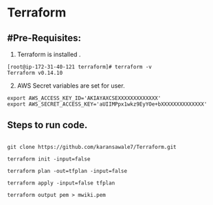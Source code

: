 # Terraform

 
#Pre-Requisites: 
---------------------------
1. Terraform is installed . 
```
[root@ip-172-31-40-121 terraform]# terraform -v
Terraform v0.14.10
```

2. AWS Secret variables are set for user. 

```
export AWS_ACCESS_KEY_ID='AKIAYAXCSEXXXXXXXXXXXXX'
export AWS_SECRET_ACCESS_KEY='aUIIMPpx1wkz9EyYOe+bXXXXXXXXXXXXXX'

```


Steps to run code. 
---------------


```

git clone https://github.com/karansawale7/Terraform.git

terraform init -input=false

terraform plan -out=tfplan -input=false

terraform apply -input=false tfplan 

terraform output pem > mwiki.pem

```


